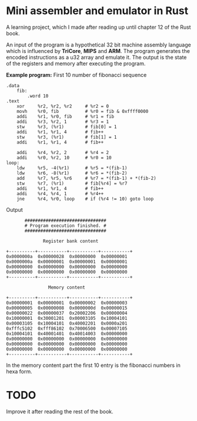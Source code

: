 # Mini assembler and emulator in Rust

A learning project, which I made after reading up until chapter 12 of the Rust book.

An input of the program is a hypothetical 32 bit machine assembly language which is influenced by **TriCore**, **MIPS** and **ARM**.
The program generates the encoded instructions as a u32 array and emulate it. The output is the state of the registers and memory
after executing the program.

**Example program:** First 10 number of fibonacci sequence
```
.data
    fib:
        .word 10
.text
    xor     %r2, %r2, %r2     # %r2 = 0
    movh    %r0, fib          # %r0 = fib & 0xffff0000
    addi    %r1, %r0, fib     # %r1 = fib
    addi    %r3, %r2, 1       # %r3 = 1
    stw     %r3, (%r1)        # fib[0] = 1
    addi    %r1, %r1, 4       # fib++
    stw     %r3, (%r1)        # fib[1] = 1
    addi    %r1, %r1, 4       # fib++

    addi    %r4, %r2, 2       # %r4 = 2
    addi    %r0, %r2, 10      # %r0 = 10
loop:
    ldw     %r5, -4(%r1)      # %r5 = *(fib-1)
    ldw     %r6, -8(%r1)      # %r6 = *(fib-2)
    add     %r7, %r5, %r6     # %r7 = *(fib-1) + *(fib-2)
    stw     %r7, (%r1)        # fib[%r4] = %r7
    addi    %r1, %r1, 4       # fib++
    addi    %r4, %r4, 1       # %r4++
    jne     %r4, %r0, loop    # if (%r4 != 10) goto loop
```
Output
```
       ###############################
       # Program execution finished. #
       ###############################

              Register bank content

+----------+-----------+-----------+-----------+
0x0000000a  0x00000028  0x00000000  0x00000001	
0x0000000a  0x00000001  0x00000001  0x00000001	
0x00000000  0x00000000  0x00000000  0x00000000	
0x00000000  0x00000000  0x00000000  0x00000000	
+----------+-----------+-----------+-----------+

                Memory content

+----------+-----------+-----------+-----------+
0x00000001  0x00000001  0x00000002  0x00000003	
0x00000005  0x00000008  0x0000000d  0x00000015	
0x00000022  0x00000037  0x20002206  0x00000004	
0x10000001  0x30001201  0x00003105  0x10004101	
0x00003105  0x10004101  0x40002201  0x0000a201	
0xfffc5102  0xfff86102  0x70006500  0x00007105	
0x10004101  0x40001401  0x40014003  0x00000000	
0x00000000  0x00000000  0x00000000  0x00000000	
0x00000000  0x00000000  0x00000000  0x00000000	
0x00000000  0x00000000  0x00000000  0x00000000	
+----------+-----------+-----------+-----------+
```
In the memory content part the first 10 entry is the fibonacci numbers in hexa form.

# TODO
Improve it after reading the rest of the book.
